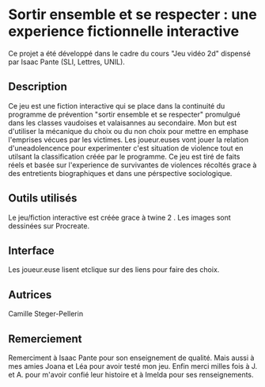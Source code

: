 # Sortir ensemble et se respecter : une experience fictionnelle interactive
Ce projet a été développé dans le cadre du cours "Jeu vidéo 2d" dispensé par Isaac Pante (SLI, Lettres, UNIL).
## Description
Ce jeu est une fiction interactive qui se place dans la continuité du programme de prévention "sortir ensemble et se respecter" promulgué dans les classes vaudoises et valaisannes au secondaire. Mon but est d'utiliser la mécanique du choix ou du non choix pour mettre en emphase l'emprises vécues par les victimes. Les joueur.euses vont jouer la relation d'uneadolencence pour experimenter c'est situation de violence tout en utilsant la classification créée par le programme. Ce jeu est tiré de faits réels et basée sur l'experience de survivantes de violences récoltés grace à des entretients biographiques et dans une pérspective sociologique.
## Outils utilisés 
Le jeu/fiction interactive est créée grace à twine 2 .
Les images sont dessinées sur Procreate.

## Interface
Les joueur.euse lisent etclique sur des liens pour faire des choix. 

## Autrices
Camille Steger-Pellerin

## Remerciement
Remerciment à Isaac Pante pour son enseignement de qualité.
Mais aussi à mes amies Joana et Léa pour avoir testé mon jeu.
Enfin merci milles fois à J. et A. pour m'avoir confié leur histoire et à Imelda pour ses renseignements. 
